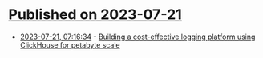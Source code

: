 # [Published on 2023-07-21](index.md)

* [2023-07-21, 07:16:34](https://lobste.rs/s/usralk/building_cost_effective_logging) - [Building a cost-effective logging platform using ClickHouse for petabyte scale](https://www.zomato.com/blog/building-a-cost-effective-logging-platform-using-clickhouse-for-petabyte-scale)
